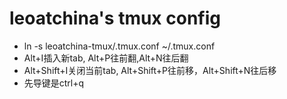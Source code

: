 # leoatchina's tmux config

- ln -s leoatchina-tmux/.tmux.conf ~/.tmux.conf
- Alt+I插入新tab, Alt+P往前翻,Alt+N往后翻
- Alt+Shift+I关闭当前tab, Alt+Shift+P往前移，Alt+Shift+N往后移
- 先导键是ctrl+q
